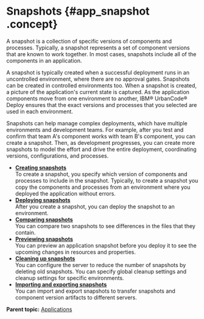 # Snapshots {#app_snapshot .concept}

A snapshot is a collection of specific versions of components and processes. Typically, a snapshot represents a set of component versions that are known to work together. In most cases, snapshots include all of the components in an application.

A snapshot is typically created when a successful deployment runs in an uncontrolled environment, where there are no approval gates. Snapshots can be created in controlled environments too. When a snapshot is created, a picture of the application's current state is captured. As the application components move from one environment to another, IBM® UrbanCode® Deploy ensures that the exact versions and processes that you selected are used in each environment.

Snapshots can help manage complex deployments, which have multiple environments and development teams. For example, after you test and confirm that team A's component works with team B's component, you can create a snapshot. Then, as development progresses, you can create more snapshots to model the effort and drive the entire deployment, coordinating versions, configurations, and processes.

-   **[Creating snapshots](../topics/app_snapshot_create.md)**  
To create a snapshot, you specify which version of components and processes to include in the snapshot. Typically, to create a snapshot you copy the components and processes from an environment where you deployed the application without errors.
-   **[Deploying snapshots](../topics/app_snapshot_deploy.md)**  
After you create a snapshot, you can deploy the snapshot to an environment.
-   **[Comparing snapshots](../topics/app_snapshot_compare.md)**  
You can compare two snapshots to see differences in the files that they contain.
-   **[Previewing snapshots](../topics/app_snapshot_preview.md)**  
You can preview an application snapshot before you deploy it to see the upcoming changes in resources and properties.
-   **[Cleaning up snapshots](../topics/app_snapshot_cleanup.md)**  
You can configure the server to reduce the number of snapshots by deleting old snapshots. You can specify global cleanup settings and cleanup settings for specific environments.
-   **[Importing and exporting snapshots](../topics/app_snapshot_import.md)**  
You can import and export snapshots to transfer snapshots and component version artifacts to different servers.

**Parent topic:** [Applications](../topics/applications_ch.md)

